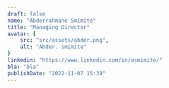 ```yaml
---
draft: false
name: "Abderrahmane Smimite"
title: "Managing Director"
avatar: {
    src: "src/assets/abder.png",
    alt: "Abder. smimite"
}
linkedin: "https://www.linkedin.com/in/asmimite/"
bla: "bla"
publishDate: "2022-11-07 15:39"
---
```

